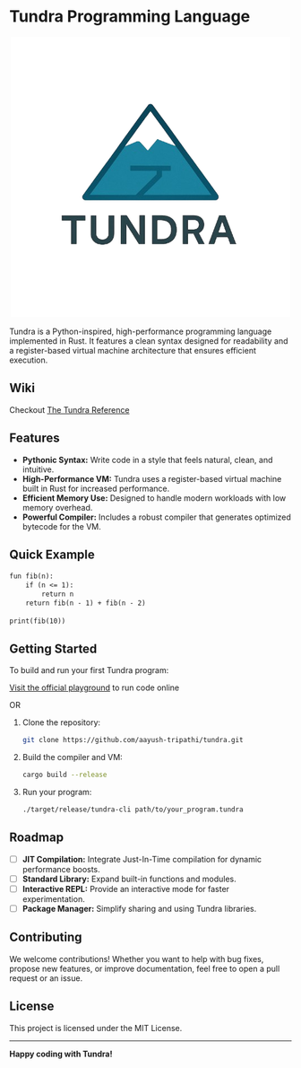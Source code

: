# Tundra Programming Language

<p align="center">
  <img src="assets/tundra_base_logo.png" alt="tundra_base_logo" />
</p>

Tundra is a Python-inspired, high-performance programming language implemented in Rust. It features a clean syntax designed for readability and a register-based virtual machine architecture that ensures efficient execution.

## Wiki
Checkout [The Tundra Reference](https://aayush-tripathi.github.io/tundra/)

## Features

* **Pythonic Syntax:** Write code in a style that feels natural, clean, and intuitive.
* **High-Performance VM:** Tundra uses a register-based virtual machine built in Rust for increased performance.
* **Efficient Memory Use:** Designed to handle modern workloads with low memory overhead.
* **Powerful Compiler:** Includes a robust compiler that generates optimized bytecode for the VM.

## Quick Example

```tundra
fun fib(n):
    if (n <= 1):
        return n
    return fib(n - 1) + fib(n - 2)

print(fib(10))
```

## Getting Started

To build and run your first Tundra program: 

[Visit the official playground](https://thetundralanguage.vercel.app/) to run code online

OR

1. Clone the repository:

   ```bash
   git clone https://github.com/aayush-tripathi/tundra.git
   ```

2. Build the compiler and VM:

   ```bash
   cargo build --release
   ```

3. Run your program:

   ```bash
   ./target/release/tundra-cli path/to/your_program.tundra
   ```

## Roadmap

* [ ] **JIT Compilation:** Integrate Just-In-Time compilation for dynamic performance boosts.
* [ ] **Standard Library:** Expand built-in functions and modules.
* [ ] **Interactive REPL:** Provide an interactive mode for faster experimentation.
* [ ] **Package Manager:** Simplify sharing and using Tundra libraries.

## Contributing

We welcome contributions! Whether you want to help with bug fixes, propose new features, or improve documentation, feel free to open a pull request or an issue.

## License

This project is licensed under the MIT License.


---

**Happy coding with Tundra!**
